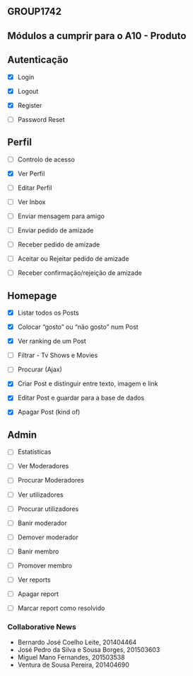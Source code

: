 ## GROUP1742

## Módulos a cumprir para o A10 - Produto

## Autenticação

- [x] Login

- [x] Logout

- [x] Register

- [ ] Password Reset


## Perfil

- [ ] Controlo de acesso

- [x] Ver Perfil

- [ ] Editar Perfil

- [ ] Ver Inbox

- [ ] Enviar mensagem para amigo

- [ ] Enviar pedido de amizade

- [ ] Receber pedido de amizade

- [ ] Aceitar ou Rejeitar pedido de amizade

- [ ] Receber confirmação/rejeição de amizade


## Homepage

- [x] Listar todos os Posts

- [x] Colocar “gosto” ou “não gosto” num Post

- [x] Ver ranking de um Post

- [ ] Filtrar - Tv Shows e Movies

- [ ] Procurar (Ajax)

- [x] Criar Post e distinguir entre texto, imagem e link

- [x] Editar Post e guardar para a base de dados

- [x] Apagar Post (kind of)


## Admin

- [ ] Estatísticas

- [ ] Ver Moderadores

- [ ] Procurar Moderadores

- [ ] Ver utilizadores

- [ ] Procurar utilizadores

- [ ] Banir moderador

- [ ] Demover moderador

- [ ] Banir membro

- [ ] Promover membro

- [ ] Ver reports

- [ ] Apagar report

- [ ] Marcar report como resolvido


### Collaborative News

* Bernardo José Coelho Leite, 201404464
* José Pedro da Silva e Sousa Borges, 201503603
* Miguel Mano Fernandes, 201503538
* Ventura de Sousa Pereira, 201404690
